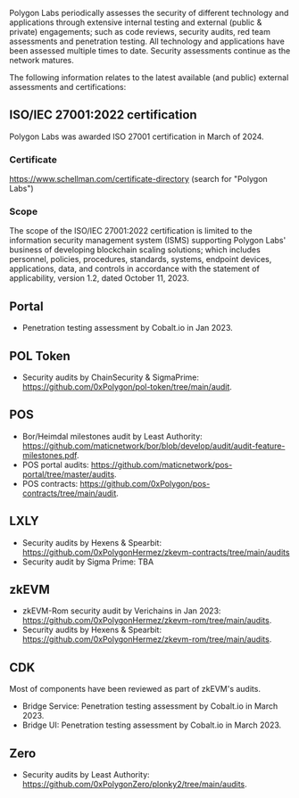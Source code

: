 Polygon Labs periodically assesses the security of different technology and applications through extensive internal testing and external (public & private) engagements; such as code reviews, security audits, red team assessments and penetration testing. All technology and applications have been assessed multiple times to date. Security assessments continue as the network matures.

The following information relates to the latest available (and public) external assessments and certifications:

## ISO/IEC 27001:2022 certification

Polygon Labs was awarded ISO 27001 certification in March of 2024.

### Certificate 

https://www.schellman.com/certificate-directory (search for "Polygon Labs")

### Scope

The scope of the ISO/IEC 27001:2022 certification is limited to the information security management system (ISMS) supporting Polygon Labs' business of developing blockchain scaling solutions; which includes personnel, policies, procedures, standards, systems, endpoint devices, applications, data, and controls in accordance with the statement of applicability, version 1.2, dated October 11, 2023.

## Portal

 - Penetration testing assessment by Cobalt.io in Jan 2023.

## POL Token
 
 - Security audits by ChainSecurity & SigmaPrime: https://github.com/0xPolygon/pol-token/tree/main/audit.

## POS
 
 - Bor/Heimdal milestones audit by Least Authority: https://github.com/maticnetwork/bor/blob/develop/audit/audit-feature-milestones.pdf.
 - POS portal audits: https://github.com/maticnetwork/pos-portal/tree/master/audits.
 - POS contracts: https://github.com/0xPolygon/pos-contracts/tree/main/audit.

## LXLY

 - Security audits by Hexens & Spearbit: https://github.com/0xPolygonHermez/zkevm-contracts/tree/main/audits
 - Security audit by Sigma Prime: TBA

## zkEVM
 
 - zkEVM-Rom security audit by Verichains in Jan 2023: https://github.com/0xPolygonHermez/zkevm-rom/tree/main/audits.
 - Security audits by Hexens & Spearbit: https://github.com/0xPolygonHermez/zkevm-rom/tree/main/audits.

## CDK
Most of components have been reviewed as part of zkEVM's audits.

 - Bridge Service: Penetration testing assessment by Cobalt.io in March 2023.
 - Bridge UI: Penetration testing assessment by Cobalt.io in March 2023.

## Zero

 - Security audits by Least Authority: https://github.com/0xPolygonZero/plonky2/tree/main/audits.
